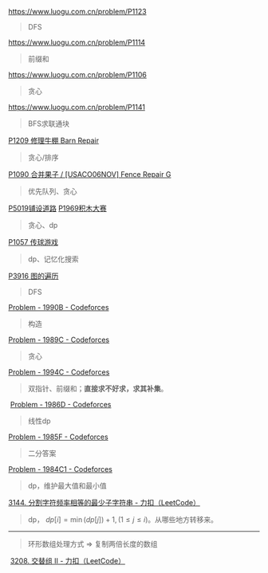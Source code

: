https://www.luogu.com.cn/problem/P1123

> DFS

https://www.luogu.com.cn/problem/P1114

> 前缀和

https://www.luogu.com.cn/problem/P1106

> 贪心

https://www.luogu.com.cn/problem/P1141

>    BFS求联通块

[P1209 修理牛棚 Barn Repair ](https://www.luogu.com.cn/problem/P1209)

> 贪心/排序

[P1090 合并果子 / [USACO06NOV] Fence Repair G ](https://www.luogu.com.cn/problem/P1090)

> 优先队列、贪心

[P5019铺设道路](https://www.luogu.com.cn/problem/P5019)    [P1969积木大赛](https://www.luogu.com.cn/problem/P1969)

> 贪心、dp

[P1057 传球游戏 ](https://www.luogu.com.cn/problem/P1057)

> dp、记忆化搜索

[P3916 图的遍历](https://www.luogu.com.cn/problem/P3916)

> DFS

[Problem - 1990B - Codeforces](https://codeforces.com/problemset/problem/1990/B)

> 构造

[Problem - 1989C - Codeforces](https://codeforces.com/problemset/problem/1989/C)

> 贪心

[Problem - 1994C - Codeforces](https://codeforces.com/problemset/problem/1994/C)

> 双指针、前缀和；**直接求不好求，求其补集**。
>

​	[Problem - 1986D - Codeforces](https://codeforces.com/problemset/problem/1986/D)

> 线性dp

[Problem - 1985F - Codeforces](https://codeforces.com/problemset/problem/1985/F)

> 二分答案

[Problem - 1984C1 - Codeforces](https://codeforces.com/problemset/problem/1984/C1)

> dp，维护最大值和最小值

[3144. 分割字符频率相等的最少子字符串 - 力扣（LeetCode）](https://leetcode.cn/problems/minimum-substring-partition-of-equal-character-frequency/description/)

> dp， $dp[i] = \min(dp[j]) + 1,(1\leq j \leq i)$。从哪些地方转移来。

---

>  环形数组处理方式  =>  复制两倍长度的数组

​    [3208. 交替组 II - 力扣（LeetCode）](https://leetcode.cn/problems/alternating-groups-ii/description/)
